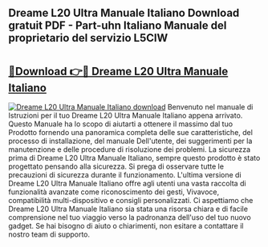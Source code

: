 ## Dreame L20 Ultra Manuale Italiano Download gratuit PDF - Part-uhn Italiano Manuale del proprietario del servizio L5ClW

# <h2><a href="http://dfavfsr.blite.top/?on=Dreame+L20+Ultra+Manuale+Italiano">🔗Download 👉🔴 Dreame L20 Ultra Manuale Italiano</a></h2>

[![Dreame L20 Ultra Manuale Italiano download](https://i.imgur.com/lujVjoI.png)](http://dfavfsr.blite.top/?on=Dreame+L20+Ultra+Manuale+Italiano)
Benvenuto nel manuale di Istruzioni per il tuo Dreame L20 Ultra Manuale Italiano appena arrivato. Questo Manuale ha lo scopo di aiutarti a ottenere il massimo dal tuo Prodotto fornendo una panoramica completa delle sue caratteristiche, del processo di installazione, del manuale Dell'utente, dei suggerimenti per la manutenzione e delle procedure di risoluzione dei problemi. La sicurezza prima di Dreame L20 Ultra Manuale Italiano, sempre questo prodotto è stato progettato pensando alla sicurezza. Si prega di osservare tutte le precauzioni di sicurezza durante il funzionamento. L'ultima versione di Dreame L20 Ultra Manuale Italiano offre agli utenti una vasta raccolta di funzionalità avanzate come riconoscimento dei gesti, Vivavoce, compatibilità multi-dispositivo e consigli personalizzati. Ci aspettiamo che Dreame L20 Ultra Manuale Italiano sia stata una risorsa chiara e di facile comprensione nel tuo viaggio verso la padronanza dell'uso del tuo nuovo gadget. Se hai bisogno di aiuto o chiarimenti, non esitare a contattare il nostro team di supporto.
